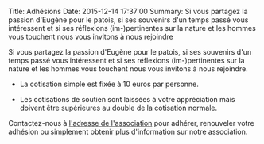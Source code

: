 Title: Adhésions
Date: 2015-12-14 17:37:00
Summary: Si vous partagez la passion d'Eugène pour le patois, si ses souvenirs
    d'un temps passé vous intéressent et si ses réflexions
    (im-)pertinentes sur la nature et les hommes vous touchent nous vous
    invitons à nous rejoindre

Si vous partagez la passion d'Eugène pour le patois, si ses souvenirs
d'un temps passé vous intéressent et si ses réflexions
(im-)pertinentes sur la nature et les hommes vous touchent nous vous
invitons à nous rejoindre.

- La cotisation simple est fixée à 10 euros par personne.

- Les cotisations de soutien sont laissées à votre appréciation mais
  doivent être supérieures au double de la cotisation normale.

Contactez-nous à [l'adresse de
l'association]({filename}/pages/contact.md) pour adhérer, renouveler
votre adhésion ou simplement obtenir plus d'information sur notre
association.
